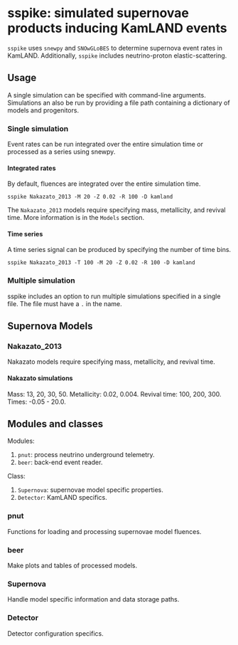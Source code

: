 # sspike: simulated supernovae products inducing KamLAND events

`sspike` uses `snewpy` and `SNOwGLoBES` to determine supernova event rates in KamLAND.  Additionally, `sspike` includes neutrino-proton elastic-scattering.

## Usage

A single simulation can be specified with command-line arguments.  Simulations an also be run by providing a file path containing a dictionary of models and progenitors.

### Single simulation

Event rates can be run integrated over the entire simulation time or processed as a series using snewpy.

#### Integrated rates

By default, fluences are integrated over the entire simulation time.

    sspike Nakazato_2013 -M 20 -Z 0.02 -R 100 -D kamland

The `Nakazato_2013` models require specifying mass, metallicity, and revival time.  More information is in the `Models` section.

#### Time series

A time series signal can be produced by specifying the number of time bins.

    sspike Nakazato_2013 -T 100 -M 20 -Z 0.02 -R 100 -D kamland

### Multiple simulation

sspike includes an option to run multiple simulations specified in a single file.  The file must have a `.` in the name.

## Supernova Models

### Nakazato_2013

Nakazato models require specifying mass, metallicity, and revival time.

#### Nakazato simulations

Mass: 13, 20, 30, 50.
Metallicity: 0.02, 0.004.
Revival time: 100, 200, 300.
Times: -0.05 - 20.0.

## Modules and classes

Modules:

1. `pnut`: process neutrino underground telemetry.
2. `beer`: back-end event reader.

Class:

1. `Supernova`: supernovae model specific properties.
2. `Detector`: KamLAND specifics.

### pnut

Functions for loading and processing supernovae model fluences.

### beer

Make plots and tables of processed models.

### Supernova

Handle model specific information and data storage paths.

### Detector

Detector configuration specifics.

